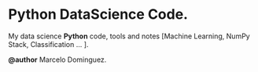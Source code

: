 # Python DataScience Code.
My data science **Python** code, tools and notes [Machine Learning, NumPy Stack, Classification ... ].    

**@author** Marcelo Dominguez.   
